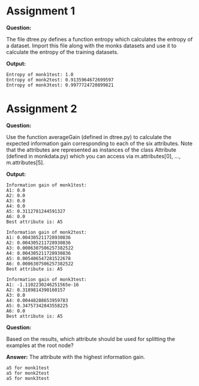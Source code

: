 # Assignment 1

**Question:**

The file dtree.py defines a function entropy which calculates the entropy of a dataset. Import this file along with the monks datasets and use it to calculate the entropy of the training datasets.

**Output:**
```
Entropy of monk1test: 1.0
Entropy of monk2test: 0.9135964672699597
Entropy of monk3test: 0.9977724720899821
```

# Assignment 2

**Question:**

Use the function averageGain (defined in dtree.py) to calculate the expected information gain corresponding to each of the six attributes. Note that the attributes are represented as instances of the class Attribute (defined in monkdata.py) which you can access via m.attributes[0], ..., m.attributes[5].

**Output:**
```
Information gain of monk1test:
A1: 0.0
A2: 0.0
A3: 0.0
A4: 0.0
A5: 0.3112781244591327
A6: 0.0
Best attribute is: A5

Information gain of monk2test:
A1: 0.004305211728930836
A2: 0.004305211728930836
A3: 0.0006307506257382522
A4: 0.004305211728930836
A5: 0.005406547281522678
A6: 0.0006307506257382522
Best attribute is: A5

Information gain of monk3test:
A1: -1.1102230246251565e-16
A2: 0.3189814390160157
A3: 0.0
A4: 0.00448288653959783
A5: 0.34757342843558225
A6: 0.0
Best attribute is: A5
```

**Question:**

Based on the results, which attribute should be used for splitting the examples at the root node?

**Answer:**
The attribute with the highest information gain.
```
a5 for monk1test
a5 for monk2test
a5 for monk3test
```
